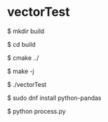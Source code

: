 # vectorTest

$ mkdir build

$ cd build

$ cmake ../

$ make -j

$ ./vectorTest

$ sudo dnf install python-pandas

$ python process.py
